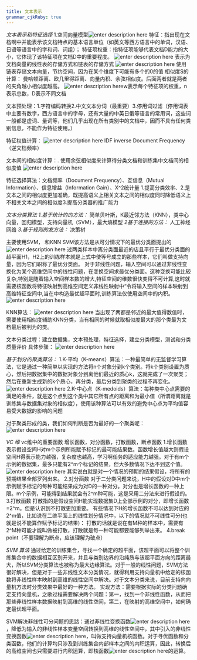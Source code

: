 ```yaml
---
title: 文本表示
grammar_cjkRuby: true
---
```

*文本表示和特征选择*
1.空间向量模型![enter description here][1]
特征：指出现在文档啊中并能表示该文档特点的基本语言单位（如英文等西方语言中的单词，汉语、日语等语言中的字和词、词组）；	
特征项权重：指特征项能够代表文档D能力的大小，它体现了该特征项在文档D中的重要程度。
![enter description here][2]
表示为文档向量的线性表的存储方式和链表的存储方式
![enter description here][3]
使用链表存储文本向量，节约空间，因为在某个维度下可能有多个的0的值
相似度S的计算：
曼哈顿距离、欧几里得距离、向量内积、余弦相似度。后面两者就是两者的夹角越小相似度越高。
![enter description here][4]w表示每个特征项的权重，n表示总数，D表示不同文档

文本预处理：1.字符编码转换2.中文文本分词（最重要）3.停用词过滤（停用词表中主要有数字，西方语言中的字母，还有大量的中英日俄等语言的常用词，这些词一般都是虚词、量词等，他们几乎出现在所有类别中的文档中，因而不具有任何类别信息，不能作为特征使用。）

特征权值计算：
![enter description here][5]
IDF inverse Document Frequency（逆文档频率）

文本间的相似度计算：.
使用余弦相似度来计算待分类文档和训练集中文档间的相似度值
![enter description here][6]

特征选择算法：文档频率（Document Frequency）、互信息（Mutual Information）、信息增益（Information Gain）、X^2统计量
1.提高分类效率、2.是文本之间的相似度更加准确，既提高语义上相关文本之间的相似度同时降低语义上不相关文本之间的相似度3.提高分类器的推广能力

*文本分类算法*
*1.基于统计的的方法：*
简单贝叶斯，K最近邻方法（KNN），类中心向量，回归模型，支持向量机（SVM），最大熵模型
*2基于连接的方法：* 人工神经网络
*3.基于规则的发方法：* 决策树

主要使用SVM， 和KNN
SVM该方法是从可分情况下的最优分类面提出的![enter description here][7]
过两类样本中离分类面最近的店且平行于最优分类面的超平面H1，H2上的训练样本就是上式中使等号成立的那些样本，它们叫做支持向量，因为它们职称了最优分类面。
对于非线性问题，输入空间可以通过非线性变换化为某个高维空间中的线性问题，在变换空间求最优分类面。这种变换可能比较复杂,特别是随着输入空间样本数的增大,特征空间的维数很快变得不可计算,这时就需要核函数将特征映射到高维空间定义非线性映射中“令将输入空间的样本映射到高维特征空间中,当在中构造最优超平面时,训练算法仅使用空间中的内积。
![enter description here][8]


KNN算法：
![enter description here][9]
当出现了两都是邻近的最大值得数值时，需要使用相似度辅助KNN分类，当有相同的时候就取相似度最大的那个类最为文档最后被判为的类。


文本分类过程：建立数据集，文本预处理，特征选择，建立分类模型，测试和分类质量评价
具体步骤：
![enter description here][10]

*基于划分的聚类算法：*
1.K-平均（K-means）算法：一种最简单的无监督学习算法，它是通过一种简单以实现的方法将n个对象分到k个类别。将k个类别设置为质心，然后把数据集中的数据对象分到离他们最近的质心k，这就完成了一次聚类；然后在重新生成新的k个质心，再分类，最后分类到聚类的过程不再变化。
![enter description here][11]
2.K-中心点（K-medoids）算法：每种类中心点需要的满足的条件，就是这个点到这个类中其它所有点的距离和为最小值（所谓距离就是训练集与数据集对象的相似度），使用该种算法可以有效的避免中心点为平均值容易受大数据的影响的问题

对于聚类形成的类，我们如何判断是否为最好的一个聚类呢：
![enter description here][12]

*VC 维*
vc维中的重要函数 增长函数，对分函数，打散函数，断点函数
1.增长函数
	表示假设空间H对m个示例所能赋予标记的最可能结果数。函数增长值越大则假设空间H得表示能力越强，复杂度也越高，学习啊任务的适应能力越强。对于有m个示例的数据集，最多只能有2^m个标记的结果，但大多数情况下达不到这个值。
![enter description here][13]
其实说白就是对一个情况的预期的结果假设，将所有的预期结果全部罗列出来。
2.对分函数
	对于二分类问题来说，H中的假设对D中m个示例赋予标记的每种可能结果成为对D的一种对分。对分也是增长函数的一种上限。m个示例，可能得到结果就会有2^m种可能，这是采用二分法来进行假设的。
3.打散函数
	打散指的是假设空间H能实现数据集D上全部示例的对分，即增长函数=2^m。但是认识到不打散更加重要。
	有些情况下H的增长函数不可以达到对应的2^m值，比如说在二维平面上的线性划分情况中，以下的情况就不可线性可分(也就是说不能算作赋予标记的结果)：
	打散的话就是说在有M种的样本中，需要有2^M种可能才能叫做被打散，打散就是每一种可能都要能够列举出来。
4.break point（不要理解为断点，应该理解为破点）

*SVM 算法*
通过给定的训练集合，寻找一个确定的超平面，该超平面可以将整个训练集合中的数据相互区别开来，并且与类别边界的沿纯质与该超平面方向的距离最大，所以SVM分类算法也被称为最大边缘算法。对于一般的线性问题，SVM方法很好解决，但是对于一些非线性文本分类情况，就得利用支持向量机中给定的核函数将非线性样本映射到高维的线性空间中解决。对于文本分类来说，目前支持向向量机方法时分类效果中最好的一种方法。
实现方法：需要根据实际的分类问题确定支持向量机，之歌过程需要解决两个问题：第一，找到一个非线性函数，从而把那些非线性样本数据映射到高维的线性空间，第二，在映射的高维空间中，如何确定最优超平面。

SVM解决非线性可分问题的思路：通过非线性变换函数![enter description here][14]，降低为输入的非线性样本变量空间转换到高维的线性空间中，其中引入的非线性变换函数![enter description here][15]，叫做支持向量机核函数。对于寻优函数和分类函数，他们的计算均只涉及到训练集合内部样本之间的内积运算，因此，转换后的高维空间也只需要进行内积运算，即核函数![enter description here][16]的运算。


  [1]: ./images/1486354227897.jpg "1486354227897.jpg"
  [2]: ./images/1486354891900.jpg "1486354891900.jpg"
  [3]: ./images/1486354917423.jpg "1486354917423.jpg"
  [4]: ./images/1486355409422.jpg "1486355409422.jpg"
  [5]: ./images/1486357447663.jpg "1486357447663.jpg"
  [6]: ./images/1486358118194.jpg "1486358118194.jpg"
  [7]: ./images/1486440002047.jpg "1486440002047.jpg"
  [8]: ./images/1486444006934.jpg "1486444006934.jpg"
  [9]: ./images/1486445233263.jpg "1486445233263.jpg"
  [10]: ./images/1486609816578.jpg "1486609816578.jpg"
  [11]: ./images/1486610695504.jpg "1486610695504.jpg"
  [12]: ./images/1486611426391.jpg "1486611426391.jpg"
  [13]: ./images/1490415575915.jpg "1490415575915.jpg"
  [14]: ./images/1490523353257.jpg "1490523353257.jpg"
  [15]: ./images/1490523416316.jpg "1490523416316.jpg"
  [16]: ./images/1490523543727.jpg "1490523543727.jpg"